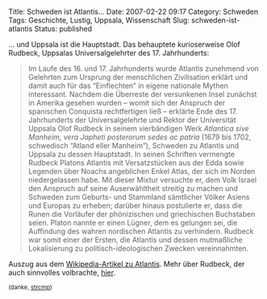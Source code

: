 Title: Schweden ist Atlantis...
Date: 2007-02-22 09:17
Category: Schweden
Tags: Geschichte, Lustig, Uppsala, Wissenschaft
Slug: schweden-ist-atlantis
Status: published

... und Uppsala ist die Hauptstadt. Das behauptete kurioserweise Olof
Rudbeck, Uppsalas Universalgelehrter des 17. Jahrhunderts:

> Im Laufe des 16. und 17. Jahrhunderts wurde Atlantis zunehmend von
> Gelehrten zum Ursprung der menschlichen Zivilisation erklärt und damit
> auch für das “Einflechten” in eigene nationale Mythen interessant.
> Nachdem die Überreste der versunkenen Insel zunächst in Amerika
> gesehen wurden – womit sich der Anspruch der spanischen Conquista
> rechtfertigen ließ – erklärte Ende des 17. Jahrhunderts der
> Universalgelehrte und Rektor der Universität Uppsala Olof Rudbeck in
> seinem vierbändigen Werk *Atlantica sive Manheim, vera Japheti
> posterorum sedes ac patria* (1679 bis 1702, schwedisch “Atland eller
> Manheim”), Schweden zu Atlantis und Uppsala zu dessen Hauptstadt. In
> seinen Schriften vermengte Rudbeck Platons Atlantis mit Versatzstücken
> aus der Edda sowie Legenden über Noachs angeblichen Enkel Atlas, der
> sich im Norden niedergelassen habe. Mit dieser Mixtur versuchte er,
> dem Volk Israel den Anspruch auf seine Auserwähltheit streitig zu
> machen und Schweden zum Geburts- und Stammland sämtlicher Völker
> Asiens und Europas zu erheben; darüber hinaus postulierte er, dass die
> Runen die Vorläufer der phönizischen und griechischen Buchstaben
> seien. Platon nannte er einen Lügner, dem es gelungen sei, die
> Auffindung des wahren nordischen Atlantis zu verhindern. Rudbeck war
> somit einer der Ersten, die Atlantis und dessen mutmaßliche
> Lokalisierung zu politisch-ideologischen Zwecken vereinnahmten.

Auszug aus dem [Wikipedia-Artikel zu
Atlantis](http://de.wikipedia.org/wiki/Atlantis). Mehr über Rudbeck, der
auch sinnvolles volbrachte,
[hier](http://de.wikipedia.org/wiki/Olof_Rudbeck_der_%C3%84ltere).

<small>(danke, [strcmp](http://strcmp.de))</small>

